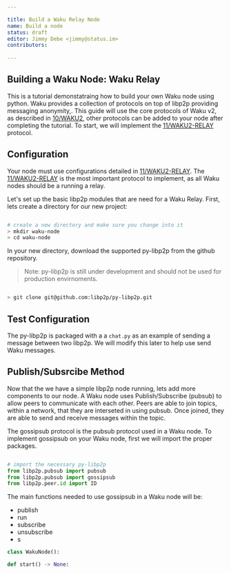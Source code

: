 ```yaml
---

title: Build a Waku Relay Node
name: Build a node
status: draft
editor: Jimmy Debe <jimmy@status.im>
contributors:
  
---
```

## Building a Waku Node: Waku Relay

This is a tutorial demonstatraing how to build your own Waku node using python. 
Waku provides a collection of protocols on top of libp2p providing messaging anonymity,.
This guide will use the core protocols of Waku v2, as described in [10/WAKU2](https://rfc.vac.dev/spec/10/), 
other protocols can be added to your node after completing the tutorial.
To start, we will implement the [11/WAKU2-RELAY](https://rfc.vac.dev/spec/11/) protocol.

## Configuration

Your node must use configurations detailed in [11/WAKU2-RELAY](https://rfc.vac.dev/spec/11/).
The [11/WAKU2-RELAY](https://rfc.vac.dev/spec/11/) is the most important protocol to implement,
as all Waku nodes should be a running a relay.
 

Let's set up the basic libp2p modules that are need for a Waku Relay. 
First, lets create a directory for our new project:

``` bash

# create a new directory and make sure you change into it
> mkdir waku-node
> cd waku-node

```
In your new directory, download the supported py-libp2p from the github repository.

> Note: py-libp2p is still under development and should not be used for production envirnoments.

``` bash

> git clone git@github.com:libp2p/py-libp2p.git

```
## Test Configuration
The py-libp2p is packaged with a a `chat.py` as an example of sending a message between two libp2p. 
We will modify this later to help use send Waku messages.
## Publish/Subsrcibe Method

Now that the we have a simple libp2p node running,
lets add more components to our node.
A Waku node uses Publish/Subscribe (pubsub) to allow peers to communicate with each other.
Peers are able to join topics, within a network,
that they are interseted in using pubsub.
Once joined, they are able to send and 
receive messages within the topic.

The gossipsub protocol is the pubsub protocol used in a Waku node.
To implement gossipsub on your Waku node,
first we will import the proper packages. 

``` python

# import the necessary py-libp2p
from libp2p.pubsub import pubsub
from libp2p.pubsub import gossipsub
from libp2p.peer.id import ID


```
The main functions needed to use gossipsub in a Waku node will be:
- publish
- run
- subscribe
- unsubscribe
- s

``` python
class WakuNode():

def start() -> None:
  
```


